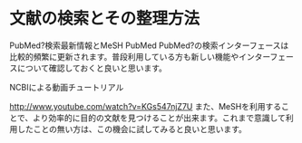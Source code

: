 # 文献の検索とその整理方法
PubMed?検索最新情報とMeSH
PubMed
PubMed?の検索インターフェースは比較的頻繁に更新されます。普段利用している方も新しい機能やインターフェースについて確認しておくと良いと思います。

NCBIによる動画チュートリアル

http://www.youtube.com/watch?v=KGs547njZ7U
また、MeSHを利用することで、より効率的に目的の文献を見つけることが出来ます。これまで意識して利用したことの無い方は、この機会に試してみると良いと思います。
